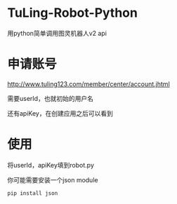 # TuLing-Robot-Python
用python简单调用图灵机器人v2 api

# 申请账号
http://www.tuling123.com/member/center/account.jhtml

需要userId，也就初始的用户名

还有apiKey，在创建应用之后可以看到


# 使用
将userId，apiKey填到robot.py

你可能需要安装一个json module
```
pip install json
```
